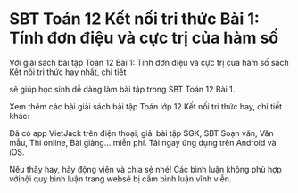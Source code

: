 # SBT Toán 12 Kết nối tri thức Bài 1: Tính đơn điệu và cực trị của hàm số

Với giải sách bài tập Toán 12 Bài 1: Tính đơn điệu và cực trị của hàm số sách Kết nối tri thức hay nhất, chi tiết

sẽ giúp học sinh dễ dàng làm bài tập trong SBT Toán 12 Bài 1.

Xem thêm các bài giải sách bài tập Toán lớp 12 Kết nối tri thức hay, chi tiết khác:

Đã có app VietJack trên điện thoại, giải bài tập SGK, SBT Soạn văn, Văn mẫu, Thi online, Bài giảng....miễn phí. Tải ngay ứng dụng trên Android và iOS.

Nếu thấy hay, hãy động viên và chia sẻ nhé! Các bình luận không phù hợp vớinội quy bình luận trang websẽ bị cấm bình luận vĩnh viễn.